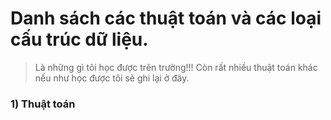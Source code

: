 # Danh sách các thuật toán và các loại cấu trúc dữ liệu.

>Là những gì tôi học được trên trường!!! Còn rất nhiều thuật toán khác nếu như học được tôi sẽ ghi lại ở đây. 

### 1) Thuật toán
